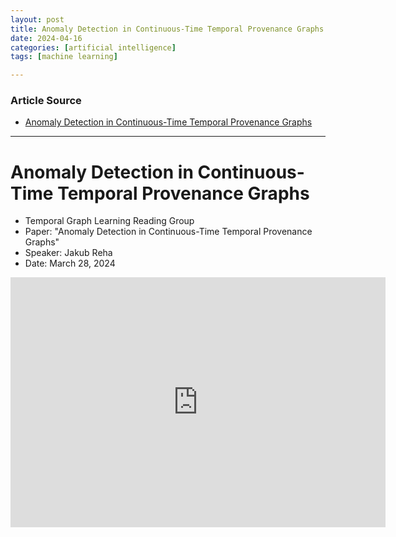 ```yaml
---
layout: post
title: Anomaly Detection in Continuous-Time Temporal Provenance Graphs
date: 2024-04-16
categories: [artificial intelligence]
tags: [machine learning]

---
```


### Article Source


* [Anomaly Detection in Continuous-Time Temporal Provenance Graphs](https://www.youtube.com/watch?v=K2aDM9lMz0g)

---


# Anomaly Detection in Continuous-Time Temporal Provenance Graphs 

* Temporal Graph Learning Reading Group
* Paper: "Anomaly Detection in Continuous-Time Temporal Provenance Graphs"
* Speaker: Jakub Reha
* Date: March 28, 2024

<iframe width="600" height="400" src="https://www.youtube.com/embed/K2aDM9lMz0g?si=p73hThjZhvhEQhvd" title="YouTube video player" frameborder="0" allow="accelerometer; autoplay; clipboard-write; encrypted-media; gyroscope; picture-in-picture; web-share" referrerpolicy="strict-origin-when-cross-origin" allowfullscreen></iframe>